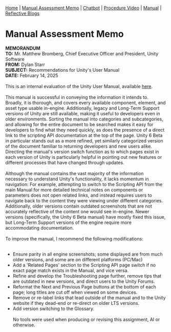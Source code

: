 [Home](index.md) | [Manual Assessment Memo](manual_assessment_memo.md) | [Chatbot](chatbot.md) | [Procedure Video](procedure_video.md) | [Manual](manual.md) | [Reflective Blogs](reflective_blogs.md) 

# Manual Assessment Memo

**MEMORANDUM**
<br />
**TO:** Mr. Matthew Bromberg, Chief Executive Officer and President, Unity Software
<br />
**FROM:** Dylan Starr
<br />
**SUBJECT:** Recommendations for Unity's User Manual
<br />
**DATE:** February 14, 2025
<br /><br />
This is an internal evaluation of the Unity User Manual, available [here](https://docs.unity3d.com/Manual/index.html).
<br /><br />
This manual is successful in conveying the information it intends to. Broadly, it is thorough, and covers every available component, element, and asset type usable in-engine. Additionally, legacy and Long-Term Support versions of Unity are still available, making it useful to developers even in older environments. Sorting the manual into categories and subcategories, and allowing for the entire document to be searched makes it easy for developers to find what they need quickly, as does the presence of a direct link to the scripting API documentation at the top of the page. Unity 6 Beta in particular stands out as a more refined, yet similarly categorized version of the document familiar to returning developers and new users alike. Directing the manual's version switch function as to which pages exist in each version of Unity is particularly helpful in pointing out new features or different processes that have changed through updates.
<br /><br />
Although the manual contains the vast majority of the information necessary to understand Unity's functionality, it lacks momentum in navigation: For example, attempting to switch to the Scripting API from the main Manual for more detailed technical notes on components or parameters does not open related links, and instead requires users to navigate back to the content they were viewing under different categories. Additionally, older versions contain outdated screenshots that are not accurately reflective of the content one would see in-engine. Newer versions (specifically, the Unity 6 Beta manual) have mostly fixed this issue, but Long-Term Support versions of the engine require more accommodating documentation.
<br /><br />
To improve the manual, I recommend the following modifications:
<br /><br />
- Ensure parity in all engine screenshots; some displayed are from much older versions, and some are on different platforms (PC/Mac)
- Add a 'Related Pages' section to the Scripting API page switch if no exact page match exists in the Manual, and vice versa.
- Refine and develop the Troubleshooting page further, remove tips that are outdated in new versions, and direct users to the Unity Forums.
- Reformat the Next and Previous Page buttons at the bottom of each page; long titles are cut off when viewed on some devices.
- Remove or re-label links that lead outside of the manual and to the Unity website if they dead-end or re-direct on older LTS versions.
- Add version switching to the Glossary.
<br /><br />
No tools were used when producing or revising this assignment, AI or otherwise.
